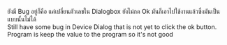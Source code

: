 ยังมี Bug อยู่ก็คือ แค่เปลี่ยนตัวเลขใน Dialogbox ยังไม่กด Ok มันก็เอาไปใช้งานแล้วซึ่งมันเป็นแบบนั้นไม่ได้</br>
Still have some bug in Device Dialog that is not yet to click the ok button. Program is keep the value to the program so it's not good 
